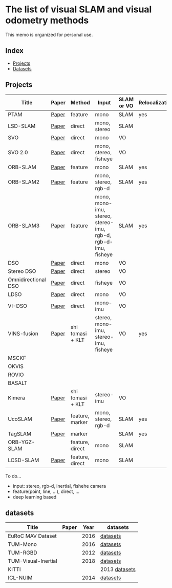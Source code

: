 # The list of visual SLAM and visual odometry methods

This memo is organized for personal use.

## Index
* [Projects](#projects)
* [Datasets](#datasets)

## Projects

| Title | Paper | Method | Input | SLAM or VO | Relocalization | Loop closing | Year | Source Code |
|-|-|-|-|-|-|-|-|-|
| PTAM | [Paper](https://ieeexplore.ieee.org/document/4538852) | feature | mono | SLAM | yes | | 2007 | [github](https://github.com/Oxford-PTAM/PTAM-GPL) |
| LSD-SLAM | [Paper](https://link.springer.com/chapter/10.1007/978-3-319-10605-2_54) | direct | mono, stereo | SLAM | | yes | 2013 | [github](https://github.com/tum-vision/lsd_slam) |
| SVO | [Paper](https://ieeexplore.ieee.org/document/6906584) | direct | mono | VO | | | 2014 | [github](https://github.com/uzh-rpg/rpg_svo) |
| SVO 2.0 | [Paper](https://ieeexplore.ieee.org/document/7782863) | direct | mono, stereo, fisheye | VO | | | 2016 | [github](https://github.com/symao/svo2) |
| ORB-SLAM | [Paper](https://ieeexplore.ieee.org/document/7219438) | feature | mono | SLAM | yes | yes | 2015 | [github](https://github.com/raulmur/ORB_SLAM) |
| ORB-SLAM2 | [Paper](https://ieeexplore.ieee.org/document/7946260) | feature | mono, stereo, rgb-d | SLAM | yes | yes | 2017 | [github](https://github.com/raulmur/ORB_SLAM2) |
| ORB-SLAM3 | [Paper](https://arxiv.org/abs/2007.11898) | feature | mono, mono-imu, stereo, stereo-imu, rgb-d, rgb-d-imu, fisheye | SLAM | yes | yes | 2020 | [github](https://github.com/UZ-SLAMLab/ORB_SLAM3) |
| DSO | [Paper](https://ieeexplore.ieee.org/document/7898369) | direct | mono | VO | | | 2017 | [github](https://github.com/JakobEngel/dso) |
| Stereo DSO | [Paper](https://arxiv.org/abs/1708.07878) | direct | stereo | VO | | | 2017 | |
| Omnidirectional DSO | [Paper]() | direct | fisheye | VO | | | 2018 | [github]() |
| LDSO | [Paper](https://arxiv.org/abs/1808.01111) | direct | mono | VO | | yes | 2018 | [github](https://github.com/tum-vision/LDSO) |
| VI-DSO | [Paper](https://arxiv.org/abs/1804.05625) | direct | mono-imu | VO | | | 2018 | |
| VINS-fusion | [Paper](https://ieeexplore.ieee.org/document/8421746) | shi tomasi + KLT | stereo, mono-imu, stereo-imu, fisheye | VO | yes | yes | 2018 | [github](https://github.com/HKUST-Aerial-Robotics/VINS-Fusion) |
| MSCKF |
| OKVIS |
| ROVIO |
| BASALT |
| Kimera | [Paper](https://arxiv.org/abs/1910.02490) | shi tomasi + KLT | stereo-imu | VO | | yes | 2020 | [github](https://github.com/MIT-SPARK/Kimera) |
| UcoSLAM | [Paper](https://arxiv.org/abs/1902.03729) | feature, marker | mono, stereo, rgb-d | SLAM | yes | yes | 2019 | [website](http://ucoslam.com/) |
| TagSLAM | [Paper](https://arxiv.org/abs/1910.00679) | marker | | SLAM | yes | yes | 2019 | [github](https://github.com/berndpfrommer/tagslam) |
| ORB-YGZ-SLAM | | feature, direct | mono | SLAM | | yes | | [github](https://github.com/gaoxiang12/ORB-YGZ-SLAM) |
| LCSD-SLAM | [Paper](https://arxiv.org/abs/1807.10073) | feature, direct | mono | SLAM | | yes | 2018 | [github](https://github.com/sunghoon031/LCSD_SLAM) |

To do...
- input: stereo, rgb-d, inertial, fishehe camera
- feature(point, line, ...), direct, ...
- deep learning based

## datasets
| Title | Paper | Year | datasets |
|-|-|-|-|
| EuRoC MAV Dataset | | 2016 | [datasets](https://projects.asl.ethz.ch/datasets/doku.php?id=kmavvisualinertialdatasets) |
| TUM-Mono | | 2016 | [datasets](https://vision.in.tum.de/data/datasets/mono-dataset) |
| TUM-RGBD | | 2012 | [datasets](https://vision.in.tum.de/data/datasets/rgbd-dataset) |
| TUM-Visual-Inertial | | 2018 | [datasets](https://vision.in.tum.de/data/datasets/visual-inertial-dataset) |
| KITTI | | | 2013 [datasets](http://www.cvlibs.net/datasets/kitti/index.php) |
| ICL-NUIM | | 2014 | [datasets](https://www.doc.ic.ac.uk/~ahanda/VaFRIC/iclnuim.html) |
